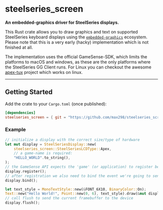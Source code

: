 # steelseries_screen

**An embedded-graphics driver for SteelSeries displays.**

This Rust crate allows you to draw graphics and text on supported SteelSeries keyboard displays using the [`embedded-graphics`](https://crates.io/crates/embedded-graphics) ecosystem.
Please note that this is a very early (hacky) implementation which is not finished at all.

The implementation uses the official GameSense-SDK, which limits the platforms to macOS and windows, as these are the only platforms
where the SteelSeries GG Client runs. For Linux you can checkout the awesome [apex-tux](https://github.com/not-jan/apex-tux) project which works on linux.

---

## Getting Started

Add the crate to your `Cargo.toml` (once published):

```toml
[dependencies]
steelseries_screen = { git = "https://github.com/max298/steelseries_screen" }
```

### Example
```rust
// initialize a display with the correct size/type of hardware
let mut display = SteelSeriesDisplay::new(
    steelseries_screen::SteelSeriesLCDType::Apex,
    // a game-name is required:
    "HELLO_WORLD".to_string(),
);
// the GameSense API expects the 'game' (or application) to register before it sends data
display.register();
// after registration we also need to bind the event we're going to send
display.bind();

let text_style = MonoTextStyle::new(&FONT_6X10, BinaryColor::On);
Text::new("Hello World!", Point::new(0, 6), text_style).draw(&mut display);
// call flush to send the current framebuffer to the device
display.flush();
```
